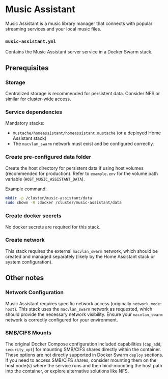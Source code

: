 # Music Assistant

Music Assistant is a music library manager that connects with popular streaming services and your local music files.

### `music-assistant.yml`
Contains the Music Assistant server service in a Docker Swarm stack.

## Prerequisites

### Storage
Centralized storage is recommended for persistent data. Consider NFS or similar for cluster-wide access.

### Service dependencies
Mandatory stacks:
- `mustache/homeassistant/homeassistant.mustache` (or a deployed Home Assistant stack)
- The `macvlan_swarm` network must exist and be configured correctly.

### Create pre-configured data folder
Create the host directory for persistent data if using host volumes (recommended for production).
Refer to `example.env` for the volume path variable (`HOST_MUSIC_ASSISTANT_DATA`).

Example command:
```sh
mkdir -p /cluster/music-assistant/data
sudo chown -R :docker /cluster/music-assistant/data
```

### Create docker secrets
No docker secrets are required for this stack.

### Create network
This stack requires the external `macvlan_swarm` network, which should be created and managed separately (likely by the Home Assistant stack or system configuration).

## Other notes

### Network Configuration
Music Assistant requires specific network access (originally `network_mode: host`). This stack uses the `macvlan_swarm` network as requested, which should provide the necessary network visibility. Ensure your `macvlan_swarm` network is correctly configured for your environment.

### SMB/CIFS Mounts
The original Docker Compose configuration included capabilities (`cap_add`, `security_opt`) for mounting SMB/CIFS shares directly within the container. These options are not directly supported in Docker Swarm `deploy` sections. If you need to access SMB/CIFS shares, consider mounting them on the host node(s) where the service runs and then bind-mounting the host path into the container, or explore alternative solutions like NFS.